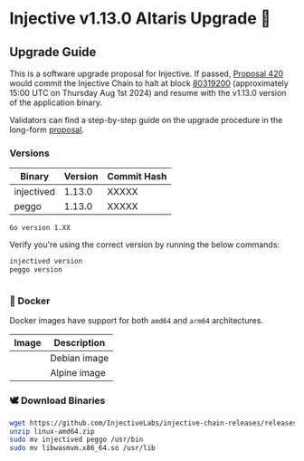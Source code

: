 # Injective v1.13.0 Altaris Upgrade 🥷

## Upgrade Guide

This is a software upgrade proposal for Injective. If passed, [Proposal 420](https://hub.injective.network/proposals/420/) would commit the Injective Chain to halt at block [80319200](https://www.mintscan.io/injective/blocks/80319200) (approximately 15:00 UTC on Thursday Aug 1st 2024) and resume with the v1.13.0 version of the application binary.

Validators can find a step-by-step guide on the upgrade procedure in the long-form [proposal](https://docs.injective.network/nodes/Validators/mainnet/Canonical_Chain_Upgrade/canonical-1-13).

### Versions

| Binary    | Version |Commit Hash
| -------- | ------- |------- |
| injectived  | 1.13.0   |XXXXX|
| peggo  | 1.13.0   |XXXXX|

`Go version 1.XX`

Verify you're using the correct version by running the below commands:
```bash
injectived version
peggo version
```

```bash
```

### 🐳 Docker

Docker images have support for both `amd64` and `arm64` architectures.

| Image    | Description |
| -------- | ------- |
|  | Debian image |
|  | Alpine image |

### 🕊️ Download Binaries

```bash
wget https://github.com/InjectiveLabs/injective-chain-releases/releases/download/v1.13.0-XXXXXXXX/linux-amd64.zip
unzip linux-amd64.zip
sudo mv injectived peggo /usr/bin
sudo mv libwasmvm.x86_64.so /usr/lib
```
